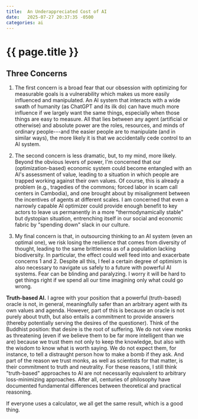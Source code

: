 ```yaml
---
title:  An Underappreciated Cost of AI
date:   2025-07-27 20:37:35 -0500
categories: ai
---
```



# {{ page.title }}


## Three Concerns 


1. The first concern is a broad fear that our obsession with optimizing for measurable goals is a vulnerability which makes us more easily influenced and manipulated.  An AI system that interacts with a wide swath of humanity (as ChatGPT and its ilk do) can have much more influence if we largely want the same things, especially when those things are easy to measure. All that lies between any agent (artificial or otherwise) and absolute power are the roles, resources, and minds of ordinary people---and the easier people are to manipulate (and in similar ways), the more likely it is that we accidentally cede control to an AI system.

2. The second concern is less dramatic, but, to my mind, more likely.  Beyond the obvious levers of power, I'm concerned that our (optimization-based) economic system could become entangled with an AI's assessment of value, leading to a situation in which people are trapped working against their own values. Of course, this is already a problem (e.g., tragedies of the commons; forced labor in scam call centers in Cambodia), and one brought about by misalignment between the incentives of agents at different scales.  I am concerned that even a narrowly capable AI optimizer could provide enough benefit to key actors to leave us permanently in a more "thermodynamically stable" but dystopian situation, entrenching itself in our social and economic fabric by "spending down" slack in our culture. 

3. My final concern is that, in outsourcing thinking to an AI system (even an optimal one), we risk losing the resilience that comes from diversity of thought, leading to the same brittleness as of a population lacking biodiversity. In particular, the effect could well feed into and exacerbate concerns 1 and 2.
Despite all this, I feel a certain degree of optimism is also necessary to navigate us safely to a future with powerful AI systems. Fear can be blinding and paralyzing.  I worry it will be hard to get things right if we spend all our time imagining only what could go wrong.


**Truth-based AI.**
I agree with your position that a powerful (truth-based) oracle is not, in general, meaningfully safer than an arbitrary agent with its own values and agenda.  However, part of this is because an oracle is not purely about truth, but also entails a commitment to provide answers (thereby potentially serving the desires of the questioner).  Think of the Buddhist position: that desire is the root of suffering.  We do not view monks as threatening (even if we believe them to be far more intelligent than we are) because we trust them not only to keep the knowledge, but also with the wisdom to know what is worth saying.  We do not expect them, for instance, to tell a distraught person how to make a bomb if they ask.  And part of the reason we trust monks, as well as scientists for that matter, is their commitment to truth and neutrality.  For these reasons, I still think "truth-based" approaches to AI are not necessarily equivalent to arbitrary loss-minimizing approaches. After all, centuries of philosophy have documented fundamental differences between theoretical and practical reasoning.

If everyone uses a calculator, we all get the same result, which is a good thing. 